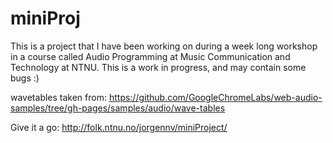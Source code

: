 # miniProj

This is a project that I have been working on during a week long workshop in a course called Audio Programming at Music Communication and Technology at NTNU. This is a work in progress, and may contain some bugs :)

wavetables taken from: https://github.com/GoogleChromeLabs/web-audio-samples/tree/gh-pages/samples/audio/wave-tables

Give it a go: http://folk.ntnu.no/jorgennv/miniProject/

